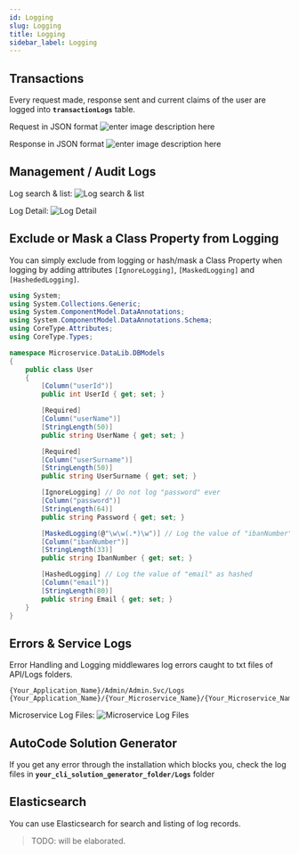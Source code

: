 ```yaml
---
id: Logging
slug: Logging
title: Logging
sidebar_label: Logging
---
```


## Transactions

Every request made, response sent and current claims of the user
are logged into **`transactionLogs`** table.

Request in JSON format
![enter image description here](https://netcoregenesis.com/images/documentation/log-request.png)

Response in JSON format
![enter image description here](https://netcoregenesis.com/images/documentation/log-response.png)

## Management / Audit Logs

Log search & list:
![Log search & list](https://netcoregenesis.com/images/documentation/Audit_logs_listing.png)

Log Detail:
![Log Detail](https://netcoregenesis.com/images/documentation/Audit_log_detail.png)

## Exclude or Mask a Class Property from Logging

You can simply exclude from logging or hash/mask a Class Property when logging by adding attributes `[IgnoreLogging]`, `[MaskedLogging]` and `[HashededLogging]`.

```cs
using System;
using System.Collections.Generic;
using System.ComponentModel.DataAnnotations;
using System.ComponentModel.DataAnnotations.Schema;
using CoreType.Attributes;
using CoreType.Types;

namespace Microservice.DataLib.DBModels
{
    public class User
    {
        [Column("userId")]
        public int UserId { get; set; }

        [Required]
        [Column("userName")]
        [StringLength(50)]
        public string UserName { get; set; }

        [Required]
        [Column("userSurname")]
        [StringLength(50)]
        public string UserSurname { get; set; }

        [IgnoreLogging] // Do not log "password" ever
        [Column("password")]
        [StringLength(64)]
        public string Password { get; set; }

        [MaskedLogging(@"\w\w(.*)\w")] // Log the value of "ibanNumber" as masked
        [Column("ibanNumber")]
        [StringLength(33)]
        public string IbanNumber { get; set; }

        [HashedLogging] // Log the value of "email" as hashed
        [Column("email")]
        [StringLength(80)]
        public string Email { get; set; }
    }
}
```

## Errors & Service Logs

Error Handling and Logging middlewares log errors caught to txt files of API/Logs folders.

```
{Your_Application_Name}/Admin/Admin.Svc/Logs
{Your_Application_Name}/{Your_Microservice_Name}/{Your_Microservice_Name}.API/Logs
```

Microservice Log Files:
![Microservice Log Files](https://netcoregenesis.com/images/documentation/Microservice_log_files.png)

## AutoCode Solution Generator

If you get any error through the installation which blocks you, check the log files in **`your_cli_solution_generator_folder/Logs`** folder

## Elasticsearch

You can use Elasticsearch for search and listing of log records.

> TODO: will be elaborated.
